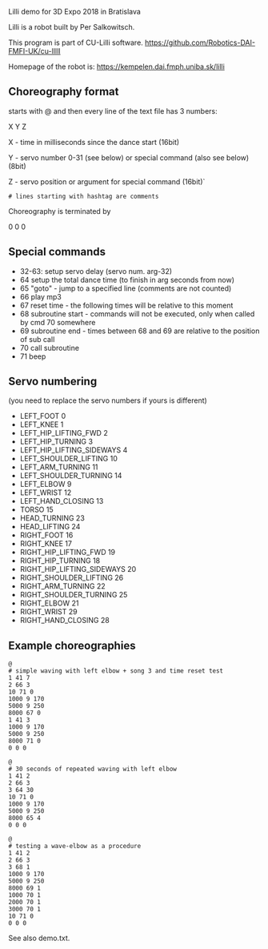  Lilli demo for 3D Expo 2018 in Bratislava

 Lilli is a robot built by Per Salkowitsch.
 
 This program is part of CU-Lilli software.
  https://github.com/Robotics-DAI-FMFI-UK/cu-lIllI
  
 Homepage of the robot is:
  https://kempelen.dai.fmph.uniba.sk/lilli

Choreography format
-------------------

starts with @ and then every line of the text file has 3 numbers:

X Y Z

X - time in milliseconds since the dance start (16bit)

Y - servo number 0-31 (see below) or special command (also see below) (8bit)

Z - servo position or argument for special command (16bit)`

`# lines starting with hashtag are comments`

Choreography is terminated by 

0 0 0

Special commands
----------------

* 32-63: setup servo delay (servo num. arg-32) 
* 64 setup the total dance time (to finish in arg seconds from now) 
* 65 "goto" - jump to a specified line (comments are not counted)
* 66 play mp3 
* 67 reset time - the following times will be relative to this moment
* 68 subroutine start - commands will not be executed, only when called by cmd 70 somewhere
* 69 subroutine end   - times between 68 and 69 are relative to the position of sub call
* 70 call subroutine
* 71 beep


Servo numbering 
---------------

(you need to replace the servo numbers if yours is different)

*   LEFT_FOOT                       0
*   LEFT_KNEE                       1
*   LEFT_HIP_LIFTING_FWD            2
*   LEFT_HIP_TURNING                3
*   LEFT_HIP_LIFTING_SIDEWAYS       4
*   LEFT_SHOULDER_LIFTING          10
*   LEFT_ARM_TURNING               11
*   LEFT_SHOULDER_TURNING          14
*   LEFT_ELBOW                      9
*   LEFT_WRIST                     12
*   LEFT_HAND_CLOSING              13
*   TORSO                          15
*   HEAD_TURNING                   23
*   HEAD_LIFTING                   24
*   RIGHT_FOOT                     16
*   RIGHT_KNEE                     17
*   RIGHT_HIP_LIFTING_FWD          19
*   RIGHT_HIP_TURNING              18
*   RIGHT_HIP_LIFTING_SIDEWAYS     20
*   RIGHT_SHOULDER_LIFTING         26
*   RIGHT_ARM_TURNING              22
*   RIGHT_SHOULDER_TURNING         25
*   RIGHT_ELBOW                    21
*   RIGHT_WRIST                    29
*   RIGHT_HAND_CLOSING             28

  
Example choreographies
----------------------

```
@
# simple waving with left elbow + song 3 and time reset test
1 41 7 
2 66 3
10 71 0
1000 9 170
5000 9 250
8000 67 0
1 41 3
1000 9 170
5000 9 250
8000 71 0
0 0 0 

@
# 30 seconds of repeated waving with left elbow
1 41 2 
2 66 3
3 64 30
10 71 0
1000 9 170
5000 9 250
8000 65 4
0 0 0

@
# testing a wave-elbow as a procedure
1 41 2
2 66 3
3 68 1
1000 9 170
5000 9 250
8000 69 1
1000 70 1
2000 70 1
3000 70 1
10 71 0
0 0 0
```

See also demo.txt.
